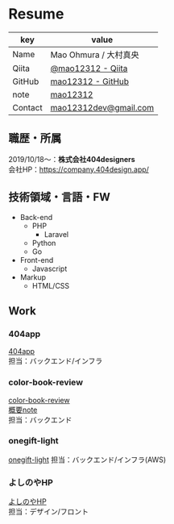 # Resume  

| key         | value                                                        |
| ----------- | ------------------------------------------------------------ |
| Name        | Mao Ohmura / 大村真央                                  |
| Qiita       | [@mao12312 - Qiita](https://qiita.com/mao12312)                |
| GitHub      | [mao12312 - GitHub](https://github.com/mao12312)               |
| note     | [mao12312](https://note.com/mao12312)            |  
| Contact     | [mao12312dev@gmail.com](mailto:mao12312dev@gmail.com)            |


## 職歴・所属
2019/10/18〜：**株式会社404designers**  
会社HP：https://company.404design.app/

## 技術領域・言語・FW
- Back-end
    - PHP
        - Laravel
    - Python
    - Go
- Front-end
    - Javascript
-  Markup
    - HTML/CSS

## Work
### 404app
[404app](https://404design.app/)  
担当：バックエンド/インフラ

### color-book-review
[color-book-review](https://github.com/mao12312/color-book-review)  
[概要note](https://note.com/404designers/n/na6fc907bef31)  
担当：バックエンド

### onegift-light
[onegift-light](http://light.onegift.design/)
担当：バックエンド/インフラ(AWS)  

### よしのやHP
[よしのやHP](https://honkuzu.com/)  
担当：デザイン/フロント


